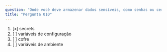 ```yaml
---
question: "Onde você deve armazenar dados sensíveis, como senhas ou certificados, que serão usados em fluxos de trabalho"
title: "Pergunta 010"
---
```


1. [x] secrets
1. [ ] variáveis de configuração
1. [ ] cofre
1. [ ] variáveis de ambiente


